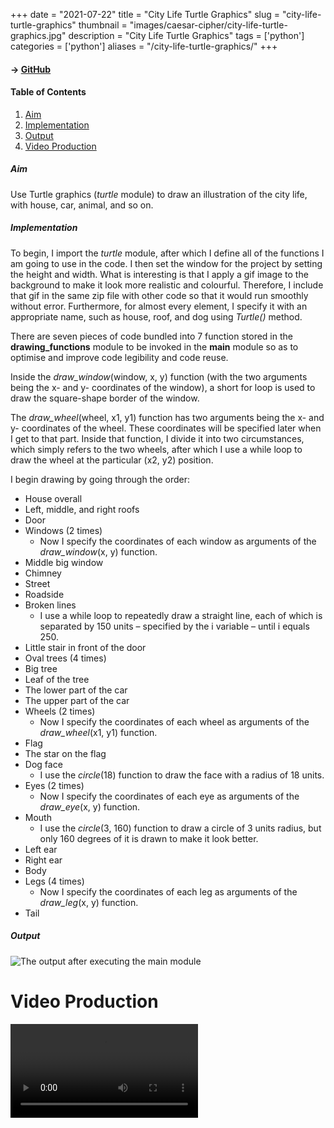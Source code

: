 +++
date = "2021-07-22"
title = "City Life Turtle Graphics"
slug = "city-life-turtle-graphics"
thumbnail = "images/caesar-cipher/city-life-turtle-graphics.jpg"
description = "City Life Turtle Graphics"
tags = ['python']
categories = ['python']
aliases = "/city-life-turtle-graphics/"
+++

#### → [GitHub](https://github.com/tanducmai/city-life-turtle-graphics)

#### Table of Contents

1. [Aim](#aim)
1. [Implementation](#implementation)
1. [Output](#output)
1. [Video Production](https://raw.githubusercontent.com/tanducmai/city-life-turtle-graphics/main/assets/video_production.mp4)

##### Aim

Use Turtle graphics (*turtle* module) to draw an illustration of the city life,
with house, car, animal, and so on.

##### Implementation

To begin, I import the *turtle* module, after which I define all of the
functions I am going to use in the code. I then set the window for the project
by setting the height and width. What is interesting is that I apply a gif image
to the background to make it look more realistic and colourful. Therefore, I
include that gif in the same zip file with other code so that it would run
smoothly without error. Furthermore, for almost every element, I specify it with
an appropriate name, such as house, roof, and dog using *Turtle()* method.

There are seven pieces of code bundled into 7 function stored in the
**drawing_functions** module to be invoked in the **main** module so as to
optimise and improve code legibility and code reuse.

Inside the *draw_window*(window, x, y) function (with the two arguments being the
x- and y- coordinates of the window), a short for loop is used to draw the
square-shape border of the window.

The *draw_wheel*(wheel, x1, y1) function has two arguments being the x- and y-
coordinates of the wheel. These coordinates will be specified later when I get
to that part. Inside that function, I divide it into two circumstances, which
simply refers to the two wheels, after which I use a while loop to draw the
wheel at the particular (x2, y2) position.

I begin drawing by going through the order:

- House overall
- Left, middle, and right roofs
- Door
- Windows (2 times)
  - Now I specify the coordinates of each window as arguments of the
     *draw_window*(x, y) function.
- Middle big window
- Chimney
- Street
- Roadside
- Broken lines
  - I use a while loop to repeatedly draw a straight line, each of which is
     separated by 150 units – specified by the i variable – until i equals 250.
- Little stair in front of the door
- Oval trees (4 times)
- Big tree
- Leaf of the tree
- The lower part of the car
- The upper part of the car
- Wheels (2 times)
  - Now I specify the coordinates of each wheel as arguments of the
     *draw_wheel*(x1, y1) function.
- Flag
- The star on the flag
- Dog face
  - I use the *circle*(18) function to draw the face with a radius of 18 units.
- Eyes (2 times)
  - Now I specify the coordinates of each eye as arguments of the *draw_eye*(x,
     y) function.
- Mouth
  - I use the *circle*(3, 160) function to draw a circle of 3 units radius, but
     only 160 degrees of it is drawn to make it look better.
- Left ear
- Right ear
- Body
- Legs (4 times)
  - Now I specify the coordinates of each leg as arguments of the *draw_leg*(x,
     y) function.
- Tail

##### Output

![The output after executing the main module](/images/city-life-turtle-graphics.jpg)

# Video Production

![The process after executing the main
module](https://raw.githubusercontent.com/tanducmai/city-life-turtle-graphics/main/assets/video_production.mp4)
